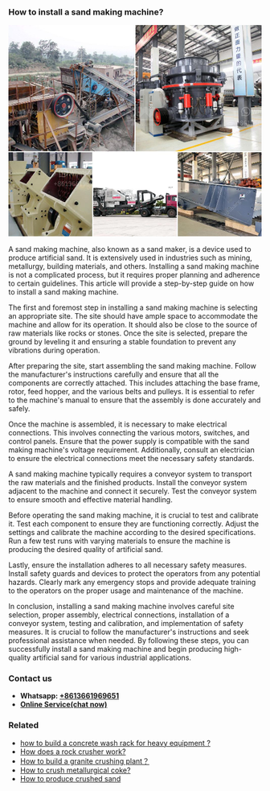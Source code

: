 <h3>How to install a sand making machine?</h3><img src='1701745297.jpg' alt=''><p>A sand making machine, also known as a sand maker, is a device used to produce artificial sand. It is extensively used in industries such as mining, metallurgy, building materials, and others. Installing a sand making machine is not a complicated process, but it requires proper planning and adherence to certain guidelines. This article will provide a step-by-step guide on how to install a sand making machine.</p><p>The first and foremost step in installing a sand making machine is selecting an appropriate site. The site should have ample space to accommodate the machine and allow for its operation. It should also be close to the source of raw materials like rocks or stones. Once the site is selected, prepare the ground by leveling it and ensuring a stable foundation to prevent any vibrations during operation.</p><p>After preparing the site, start assembling the sand making machine. Follow the manufacturer's instructions carefully and ensure that all the components are correctly attached. This includes attaching the base frame, rotor, feed hopper, and the various belts and pulleys. It is essential to refer to the machine's manual to ensure that the assembly is done accurately and safely.</p><p>Once the machine is assembled, it is necessary to make electrical connections. This involves connecting the various motors, switches, and control panels. Ensure that the power supply is compatible with the sand making machine's voltage requirement. Additionally, consult an electrician to ensure the electrical connections meet the necessary safety standards.</p><p>A sand making machine typically requires a conveyor system to transport the raw materials and the finished products. Install the conveyor system adjacent to the machine and connect it securely. Test the conveyor system to ensure smooth and effective material handling.</p><p>Before operating the sand making machine, it is crucial to test and calibrate it. Test each component to ensure they are functioning correctly. Adjust the settings and calibrate the machine according to the desired specifications. Run a few test runs with varying materials to ensure the machine is producing the desired quality of artificial sand.</p><p>Lastly, ensure the installation adheres to all necessary safety measures. Install safety guards and devices to protect the operators from any potential hazards. Clearly mark any emergency stops and provide adequate training to the operators on the proper usage and maintenance of the machine.</p><p>In conclusion, installing a sand making machine involves careful site selection, proper assembly, electrical connections, installation of a conveyor system, testing and calibration, and implementation of safety measures. It is crucial to follow the manufacturer's instructions and seek professional assistance when needed. By following these steps, you can successfully install a sand making machine and begin producing high-quality artificial sand for various industrial applications.</p><h3>Contact us</h3><ul><li><strong>Whatsapp:&nbsp;<a href="https://wa.me/8613661969651">+8613661969651</a></strong></li><li><a href="https://swt.shibang-china.com/?git&amp;zhl&amp;How to install a sand making machine"><strong>Online Service(chat now)</strong></a></li></ul><h3>Related</h3><ul><li><a href='how to build a concrete wash rack for heavy equipment .md'>how to build a concrete wash rack for heavy equipment ?</a></li><li><a href='How does a rock crusher work.md'>How does a rock crusher work?</a></li><li><a href='How to build a granite crushing plant？.md'>How to build a granite crushing plant？</a></li><li><a href='How to crush metallurgical coke.md'>How to crush metallurgical coke?</a></li><li><a href='How to produce crushed sand.md'>How to produce crushed sand</a></li></ul>